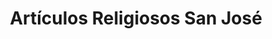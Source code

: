 ---
title: "Artículos Religiosos San José"
url: /barbosa/articulos-religiosos-san-jose/
shop: religión
---
